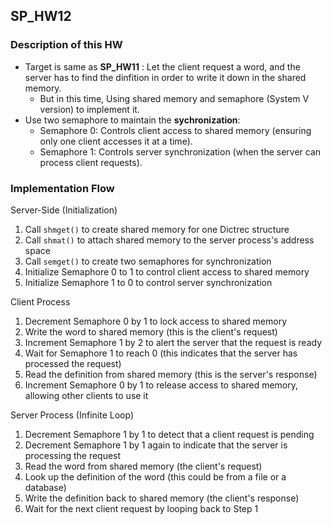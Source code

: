 ## SP_HW12
### Description of this HW
* Target is same as **SP_HW11** : Let the client request a word, and the server has to find the dinfition in order to write it down in the shared memory.
    * But in this time, Using shared memory and semaphore (System V version) to implement it.
* Use two semaphore to maintain the **sychronization**:
    * Semaphore 0: Controls client access to shared memory (ensuring only one client accesses it at a time).
    * Semaphore 1: Controls server synchronization (when the server can process client requests).
### Implementation Flow
Server-Side (Initialization)  
1. Call `shmget()` to create shared memory for one Dictrec structure  
2. Call `shmat()` to attach shared memory to the server process's address space  
3. Call `semget()` to create two semaphores for synchronization  
4. Initialize Semaphore 0 to 1 to control client access to shared memory  
5. Initialize Semaphore 1 to 0 to control server synchronization  

Client Process  
1. Decrement Semaphore 0 by 1 to lock access to shared memory  
2. Write the word to shared memory (this is the client's request)  
3. Increment Semaphore 1 by 2 to alert the server that the request is ready  
4. Wait for Semaphore 1 to reach 0 (this indicates that the server has processed the request)  
5. Read the definition from shared memory (this is the server's response)  
6. Increment Semaphore 0 by 1 to release access to shared memory, allowing other clients to use it  

Server Process (Infinite Loop)  
1. Decrement Semaphore 1 by 1 to detect that a client request is pending  
2. Decrement Semaphore 1 by 1 again to indicate that the server is processing the request  
3. Read the word from shared memory (the client's request)  
4. Look up the definition of the word (this could be from a file or a database)  
5. Write the definition back to shared memory (the client's response)  
6. Wait for the next client request by looping back to Step 1  
